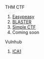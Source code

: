 THM CTF
  1. [Easypeasy](https://clnath.github.io/clnath.github.io-THM_CTF_EasyPeasy/)
  2. [BLASTER](https://clnath.github.io/clnath.github.io-THM_CTF/Bluster/Blaster.htm)
  3. [Simple CTF]()
  4. Coming soon


Vulnhub
  1. [ICA1](https://clnath.github.io/clnath.github.io-CTF/ica1/ica1.htm)
